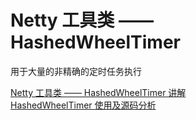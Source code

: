 # Netty 工具类 —— HashedWheelTimer

用于大量的非精确的定时任务执行

[Netty 工具类 —— HashedWheelTimer 讲解](https://www.cnblogs.com/lihao007/p/10588072.html)  
[HashedWheelTimer 使用及源码分析](https://www.javadoop.com/post/HashedWheelTimer)